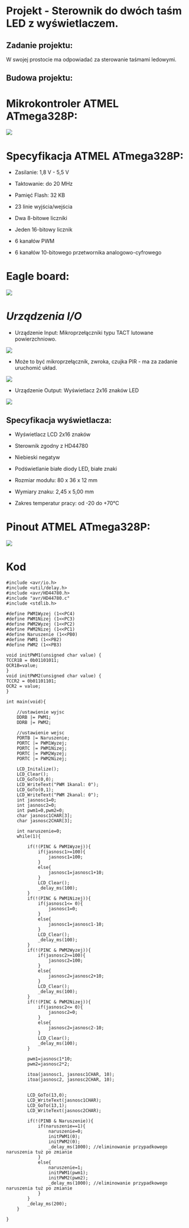 # Projekt - Sterownik do dwóch taśm LED z wyświetlaczem.

## Zadanie projektu:
W swojej prostocie ma odpowiadać za sterowanie taśmami ledowymi.

## Budowa projektu:
# Mikrokontroler ATMEL ATmega328P:
![](https://github.com/suronomo/projektTM/blob/6d0f4b5464e575dd86a42b8a53a452ddc73a3d90/fotografie/Mikrokontroler.PNG)

# Specyfikacja ATMEL ATmega328P:
* Zasilanie: 1,8 V - 5,5 V 

* Taktowanie: do 20 MHz

* Pamięć Flash: 32 KB

* 23 linie wyjścia/wejścia

* Dwa 8-bitowe liczniki 

* Jeden 16-bitowy licznik

* 6 kanałów PWM

* 6 kanałów 10-bitowego przetwornika analogowo-cyfrowego


# Eagle board:
![](https://github.com/suronomo/projektTM/blob/0488b0967d13b00cf496a41c1891c0bef8c12b6d/fotografie/Board.PNG)


# *Urządzenia I/O*
- Urządzenie Input: 
Mikroprzełączniki typu TACT lutowane powierzchniowo.

![](https://github.com/suronomo/projektTM/blob/3cc199fcfc6601c19956ea6b900de285284bb0e5/fotografie/Button.PNG)

- Może to być mikroprzełącznik, zwroka, czujka PIR - ma za zadanie uruchomić układ.

![](https://github.com/suronomo/projektTM/blob/3cc199fcfc6601c19956ea6b900de285284bb0e5/fotografie/Stave.PNG)


- Urządzenie Output: Wyświetlacz 2x16 znaków LED

![](https://github.com/suronomo/projektTM/blob/888ff3fb22433c93b6e70e420a299d2a80d48841/fotografie/Screen.PNG)
## Specyfikacja wyświetlacza:
* Wyświetlacz LCD 2x16 znaków

* Sterownik zgodny z HD44780

* Niebieski negatyw

* Podświetlanie białe diody LED, białe znaki

* Rozmiar modułu: 80 x 36 x 12 mm
 
* Wymiary znaku: 2,45 x 5,00 mm  

* Zakres temperatur pracy: od -20 do +70°C

# Pinout ATMEL ATmega328P:
![](https://github.com/suronomo/projektTM/blob/46760b7d7dbde397f36da126a4406366f73b8289/fotografie/Pinout.png)

# Kod
```
#include <avr/io.h>
#include <util/delay.h>
#include <avr/HD44780.h>
#include "avr/HD44780.c"
#include <stdlib.h>

#define PWM1Wyzej (1<<PC4)
#define PWM1Nizej (1<<PC3)
#define PWM2Wyzej (1<<PC2)
#define PWM2Nizej (1<<PC1)
#define Naruszenie (1<<PB0)
#define PWM1 (1<<PB2)
#define PWM2 (1<<PB3)

void initPWM1(unsigned char value) {
TCCR1B = 0b01101011;
OCR1B=value;
}
void initPWM2(unsigned char value) {
TCCR2 = 0b01101101;
OCR2 = value;
}

int main(void){

	//ustawienie wyjsc
	DDRB |= PWM1;
	DDRB |= PWM2;

	//ustawienie wejsc
	PORTB |= Naruszenie;
	PORTC |= PWM1Wyzej;
	PORTC |= PWM1Nizej;
	PORTC |= PWM2Wyzej;
	PORTC |= PWM2Nizej;

	LCD_Initalize();
	LCD_Clear();
	LCD_GoTo(0,0);
	LCD_WriteText("PWM 1kanal: 0");
	LCD_GoTo(0,1);
	LCD_WriteText("PWM 2kanal: 0");
	int jasnosc1=0;
	int jasnosc2=0;
	int pwm1=0,pwm2=0;
	char jasnosc1CHAR[3];
	char jasnosc2CHAR[3];

	int naruszenie=0;
	while(1){

		if(!(PINC & PWM1Wyzej)){
			if(jasnosc1>=100){
				jasnosc1=100;
			}
			else{
				jasnosc1=jasnosc1+10;
			}
			LCD_Clear();
			_delay_ms(100);
		}
		if(!(PINC & PWM1Nizej)){
			if(jasnosc1<= 0){
				jasnosc1=0;
			}
			else{
				jasnosc1=jasnosc1-10;
			}
			LCD_Clear();
			_delay_ms(100);
		}
		if(!(PINC & PWM2Wyzej)){
			if(jasnosc2>=100){
				jasnosc2=100;
			}
			else{
				jasnosc2=jasnosc2+10;
			}
			LCD_Clear();
			_delay_ms(100);
		}
		if(!(PINC & PWM2Nizej)){
			if(jasnosc2<= 0){
				jasnosc2=0;
			}
			else{
				jasnosc2=jasnosc2-10;
			}
			LCD_Clear();
			_delay_ms(100);
		}

		pwm1=jasnosc1*10;
		pwm2=jasnosc2*2;

		itoa(jasnosc1, jasnosc1CHAR, 10);
		itoa(jasnosc2, jasnosc2CHAR, 10);


		LCD_GoTo(13,0);
		LCD_WriteText(jasnosc1CHAR);
		LCD_GoTo(13,1);
		LCD_WriteText(jasnosc2CHAR);

		if(!(PINB & Naruszenie)){
			if(naruszenie==1){
				naruszenie=0;
				initPWM1(0);
				initPWM2(0);
				_delay_ms(1000); //eliminowanie przypadkowego naruszenia tuż po zmianie
			}
			else{
				naruszenie=1;
				initPWM1(pwm1);
				initPWM2(pwm2);
				_delay_ms(1000); //eliminowanie przypadkowego naruszenia tuż po zmianie
			}
		}
		_delay_ms(200);
	}

}
```
